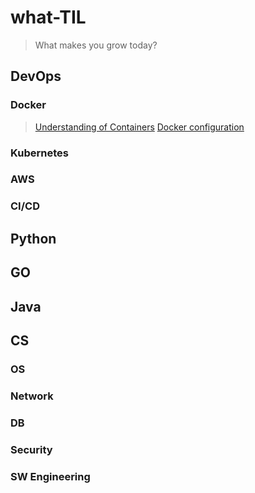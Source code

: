 # what-TIL
> What makes you grow today?
## DevOps
### Docker
> [Understanding of Containers](/DevOps/Docker/understanding_of_containers.md)
> [Docker configuration](/DevOps/Docker/configuration_Docker.md)
### Kubernetes
### AWS
### CI/CD
   
## Python
   
## GO

## Java

## CS
### OS
### Network
### DB
### Security
### SW Engineering
### 